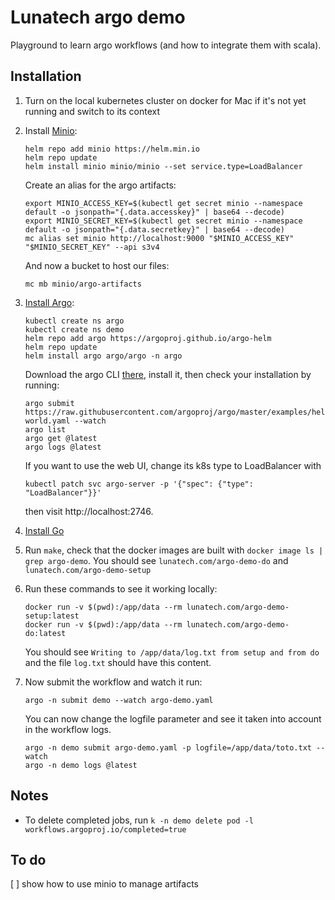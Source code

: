 # Lunatech argo demo

Playground to learn argo workflows (and how to integrate them with scala).

## Installation

1. Turn on the local kubernetes cluster on docker for Mac if it's not yet running and switch to its context
2. Install [Minio](https://min.io/):

       helm repo add minio https://helm.min.io
	   helm repo update
	   helm install minio minio/minio --set service.type=LoadBalancer

   Create an alias for the argo artifacts:

       export MINIO_ACCESS_KEY=$(kubectl get secret minio --namespace default -o jsonpath="{.data.accesskey}" | base64 --decode)
       export MINIO_SECRET_KEY=$(kubectl get secret minio --namespace default -o jsonpath="{.data.secretkey}" | base64 --decode)
       mc alias set minio http://localhost:9000 "$MINIO_ACCESS_KEY" "$MINIO_SECRET_KEY" --api s3v4

   And now a bucket to host our files:
   
       mc mb minio/argo-artifacts

3. [Install Argo](https://argoproj.github.io/argo-workflows/quick-start/):

       kubectl create ns argo
       kubectl create ns demo
       helm repo add argo https://argoproj.github.io/argo-helm
	   helm repo update
       helm install argo argo/argo -n argo

   Download the argo CLI [there](https://github.com/argoproj/argo-workflows/releases), install it, then check your installation by running:

       argo submit https://raw.githubusercontent.com/argoproj/argo/master/examples/hello-world.yaml --watch
       argo list
       argo get @latest
       argo logs @latest
	   
   If you want to use the web UI, change its k8s type to LoadBalancer with
   
       kubectl patch svc argo-server -p '{"spec": {"type": "LoadBalancer"}}'
	   
   then visit http://localhost:2746.

4. [Install Go](https://golang.org/doc/tutorial/getting-started)
5. Run `make`, check that the docker images are built with `docker image ls | grep argo-demo`. You should see `lunatech.com/argo-demo-do` and `lunatech.com/argo-demo-setup`
6. Run these commands to see it working locally:

       docker run -v $(pwd):/app/data --rm lunatech.com/argo-demo-setup:latest
       docker run -v $(pwd):/app/data --rm lunatech.com/argo-demo-do:latest
	
   You should see `Writing to /app/data/log.txt from setup and from do` and the file `log.txt` should have this content.

7. Now submit the workflow and watch it run:

       argo -n submit demo --watch argo-demo.yaml

   You can now change the logfile parameter and see it taken into account in the workflow logs.

       argo -n demo submit argo-demo.yaml -p logfile=/app/data/toto.txt --watch
       argo -n demo logs @latest

## Notes

- To delete completed jobs, run `k -n demo delete pod -l workflows.argoproj.io/completed=true`


## To do

[ ] show how to use minio to manage artifacts



